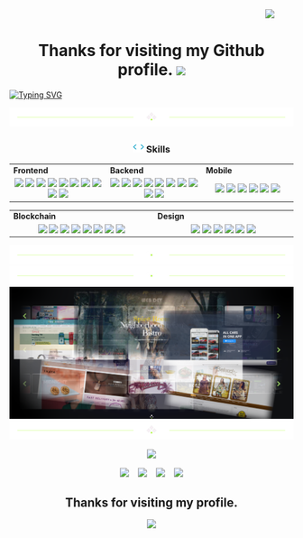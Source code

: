 

<img src="https://media.giphy.com/media/tPjlmJzj9Z99vwF5dV/giphy.gif" width="50" align="right"/> 
<div id="badges">
  <a href="https://komarev.com/ghpvc/?username=8KLancer" align="left">
    <img src="https://komarev.com/ghpvc/?username=8KLancer&style=flat-square&color=blue" alt=""/>
  </a>
</div>

<h1 align="center">
        Thanks for visiting my Github profile. <img src="https://media.giphy.com/media/hvRJCLFzcasrR4ia7z/giphy.gif" width="30px"/>
</h1>

[![Typing SVG](https://readme-typing-svg.herokuapp.com?font=Fira+Code&weight=700&size=26&pause=1000&center=true&width=800&height=40&lines=%F0%9F%8C%9E+%F0%9D%93%95%F0%9D%93%BE%F0%9D%93%B5%F0%9D%93%B5-%F0%9D%93%A2%F0%9D%93%BD%F0%9D%93%AA%F0%9D%93%AC%F0%9D%93%B4+%F0%9D%93%93%F0%9D%93%AE%F0%9D%93%BF%F0%9D%93%AE%F0%9D%93%B5%F0%9D%93%B8%F0%9D%93%B9%F0%9D%93%AE%F0%9D%93%BB;%F0%9F%8C%9E+%F0%9D%93%90%F0%9D%93%98+%F0%9D%93%94%F0%9D%93%B7%F0%9D%93%B0%F0%9D%93%B2%F0%9D%93%B7%F0%9D%93%AE%F0%9D%93%AE%F0%9D%93%BB;%F0%9F%8C%9E++%F0%9D%93%97%F0%9D%94%82%F0%9D%93%AB%F0%9D%93%BB%F0%9D%93%B2%F0%9D%93%AD+%F0%9D%93%9C%F0%9D%93%B8%F0%9D%93%AB%F0%9D%93%B2%F0%9D%93%B5%F0%9D%93%AE+%F0%9D%93%90%F0%9D%93%B9%F0%9D%93%B9+%F0%9D%93%AD%F0%9D%93%AE%F0%9D%93%BF%F0%9D%93%AE%F0%9D%93%B5%F0%9D%93%B8%F0%9D%93%B9%F0%9D%93%AE%F0%9D%93%BB)](https://git.io/typing-svg)

<div align="center">
  <img src="./divider1.png" alt="divider"/>
</div> 

<h3 align="center"><img src="./code.gif" height="20"/> Skills</h3>

<div align="center" style="witdh:100%"> 
  <table>
    <tr>
      <td valign="center" width="100px"><b>Frontend<b></td>
      <td valign="center" width="100px"><b>Backend<b></td>
      <td valign="center" width="100px"><b>Mobile<b></td>
    </tr>
    <tr>
      <td valign="center" align="center" width="300px">
        <img src="https://img.shields.io/badge/-HTML/CSS-008a00" /> 
        <img src="https://img.shields.io/badge/-React-008a00" /> 
        <img src="https://img.shields.io/badge/-Js/Ts-008a00" />
        <img src="https://img.shields.io/badge/-Vue-008a00" /> 
        <img src="https://img.shields.io/badge/-Angular-008a00" /> 
        <img src="https://img.shields.io/badge/-Shopify-008a00" /> 
        <img src="https://img.shields.io/badge/-WordPress-008a00" /> 
        <img src="https://img.shields.io/badge/-WebFlow-008a00" /> 
        <img src="https://img.shields.io/badge/-Chart-008a00" />
        <img src="https://img.shields.io/badge/-Canvas-008a00" />
      </td>      
      <td valign="center" align="center" width="300px">
        <img src="https://img.shields.io/badge/-PHP-0050ef" /> 
        <img src="https://img.shields.io/badge/-Laravel-0050ef" /> 
        <img src="https://img.shields.io/badge/-CI-0050ef" /> 
        <img src="https://img.shields.io/badge/Node.js-0050ef" /> 
        <img src="https://img.shields.io/badge/Express-0050ef" /> 
        <img src="https://img.shields.io/badge/Nest.js-0050ef" /> 
        <img src="https://img.shields.io/badge/-Gorang-0050ef" /> 
        <img src="https://img.shields.io/badge/Django-0050ef" /> 
        <img src="https://img.shields.io/badge/Python-0050ef" />      
        <img src="https://img.shields.io/badge/Ruby-0050ef" /> 
      </td>
      <td valign="center" align="center" width="300px">
        <img src="https://img.shields.io/badge/Android-a0522d" /> 
        <img src="https://img.shields.io/badge/ReactNative-a0522d" /> 
        <img src="https://img.shields.io/badge/Flutter-a0522d" /> 
        <img src="https://img.shields.io/badge/Swift-a0522d" /> 
        <img src="https://img.shields.io/badge/Kotlin-a0522d" /> 
        <img src="https://img.shields.io/badge/-Java-a0522d" />
      </td>
    </tr>
  </table>
  
 <table>
    <tr>
      <td valign="center" width="100px"><b>Blockchain<b></td>
      <td valign="center" width="100px"><b>Design<b></td>
    </tr>
    <tr>
      <td valign="center" align="center" width="300px">
        <img src="https://img.shields.io/badge/Web3.js-blue" /> 
        <img src="https://img.shields.io/badge/Solidity-blue" /> 
        <img src="https://img.shields.io/badge/Ethers.js-blue" /> 
        <img src="https://img.shields.io/badge/Solana-blue" /> 
        <img src="https://img.shields.io/badge/Golang-blue" /> 
        <img src="https://img.shields.io/badge/Rust-blue" /> 
        <img src="https://img.shields.io/badge/Smart Contract-blue" /> 
        <img src="https://img.shields.io/badge/Bitcoin-blue" />
      </td>
     <td valign="center" align="center" width="300px">
       <img src="https://img.shields.io/badge/Photoshop-blue" /> 
       <img src="https://img.shields.io/badge/Adobe XD-blue" /> 
       <img src="https://img.shields.io/badge/Figma-blue" /> 
       <img src="https://img.shields.io/badge/Blender-blue" /> 
       <img src="https://img.shields.io/badge/WebGL-blue" /> 
       <img src="https://img.shields.io/badge/Three.js-blue" /> 
      </td>
    </tr>
  </table>
</div>

<div align="center">
  <img src="./divider2.png" alt="divider"/>
</div> 
   
<div align="center">
  <img src="./divider2.png" alt="divider"/>
</div>    
<div align="center">
  <img src="./portfolio.png" alt="Portfolio"/>
</div> 

<div align="center">
  <img src="./divider1.png" alt="divider"/>
</div> 

   
<p align = "center">
  <img src = "https://github-readme-streak-stats.herokuapp.com?user=8KLancer&theme=tokyonight&hide_border=true&include_all_commits=true&line_height=27">
</p>

<p align="center">
  <a href="https://8klancer@gmail.com" target="_blank" rel="noopener noreferrer"><img src="https://img.icons8.com/fluency/2x/gmail-new.png"  width="50" /></a>
  &nbsp;&nbsp;
  <a href="https://join.skype.com/invite/xlN5ZxiZmkww" target="_blank" rel="noopener noreferrer"><img src="https://img.icons8.com/color/2x/skype.png"  width="50" /></a>
  &nbsp;&nbsp;
  <a href="https://t.me/8KLancer" target="_blank" rel="noopener noreferrer"><img src="https://img.icons8.com/color/2x/telegram-app.png"  width="50" /></a>
  &nbsp;&nbsp;
  <a href="https://8klancer.netlify.app" target="_blank" rel="noopener noreferrer"><img src="https://img.icons8.com/nolan/2x/link.png"  width="50" /></a>
  
</p>

<h2 align="center"> Thanks for visiting my profile. </h2>
<p align="center">
  <img src="https://capsule-render.vercel.app/api?type=waving&color=gradient&height=65&section=footer"/>
</p>




